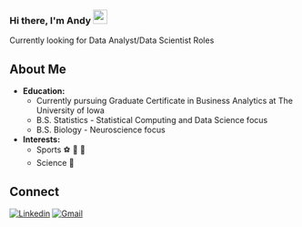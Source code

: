 ### Hi there, I'm Andy <img src="https://media.giphy.com/media/hvRJCLFzcasrR4ia7z/giphy.gif" width="25px">

<!--
**apottebaum/apottebaum** is a ✨ _special_ ✨ repository because its `README.md` (this file) appears on your GitHub profile.

Here are some ideas to get you started:

-  I’m currently working on ...
- 🌱 I’m currently learning ...
- 👯 I’m looking to collaborate on ...
- 🤔 I’m looking for help with ...
- 💬 Ask me about ...
- 📫 How to reach me: ...
- 😄 Pronouns: ...
- ⚡ Fun fact: ...
-->

Currently looking for Data Analyst/Data Scientist Roles

## About Me
- **Education:**
  - Currently pursuing Graduate Certificate in Business Analytics at The University of Iowa
  - B.S. Statistics - Statistical Computing and Data Science focus
  - B.S. Biology - Neuroscience focus
- **Interests:**
  - Sports :soccer: :basketball: :football:
  - Science :dna:

## Connect
[![Linkedin](https://img.shields.io/badge/-LinkedIn-blue?style=flat&logo=Linkedin&logoColor=white)](https://www.linkedin.com/in/andy-pottebaum/)
[![Gmail](https://img.shields.io/badge/-Gmail-c14438?style=flat&logo=Gmail&logoColor=white)](mailto:apottebaum@gmail.com)
